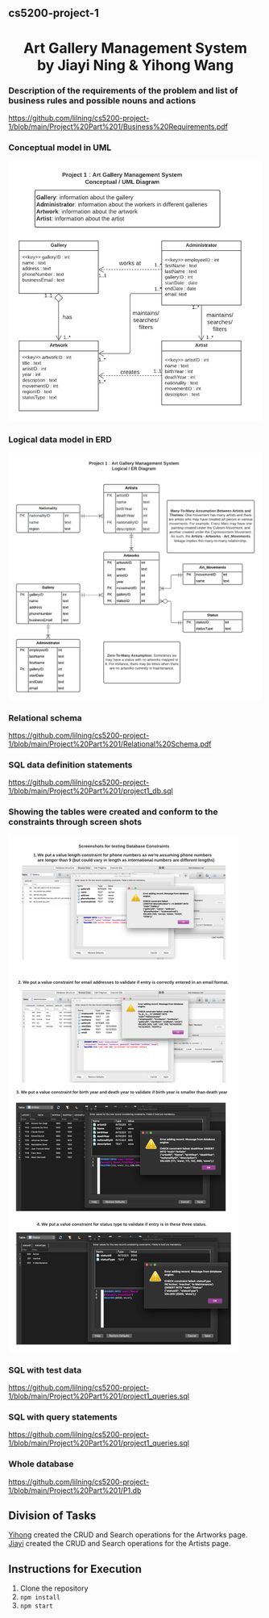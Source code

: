 ## cs5200-project-1 
<h1 align="center">Art Gallery Management System
  <br>
  by Jiayi Ning & Yihong Wang
  <br>
</h1>

### Description of the requirements of the problem and list of business rules and possible nouns and actions
https://github.com/lilning/cs5200-project-1/blob/main/Project%20Part%201/Business%20Requirements.pdf
### Conceptual model in UML
![Image of UML](https://github.com/lilning/cs5200-project-1/blob/main/Project%20Part%201/Project1%20-%20UML2.png?raw=true)
### Logical data model in ERD
![Image of ERD](https://github.com/lilning/cs5200-project-1/blob/main/Project%20Part%201/Project1%20-%20ERD.png?raw=true)
### Relational schema
https://github.com/lilning/cs5200-project-1/blob/main/Project%20Part%201/Relational%20Schema.pdf
### SQL data definition statements
https://github.com/lilning/cs5200-project-1/blob/main/Project%20Part%201/project1_db.sql
### Showing the tables were created and conform to the constraints through screen shots
![Image of screenshots](https://github.com/lilning/cs5200-project-1/blob/main/Project%20Part%201/Project1%20-%20screenshots.png?raw=true)
### SQL with test data
https://github.com/lilning/cs5200-project-1/blob/main/Project%20Part%201/project1_queries.sql
### SQL with query statements
https://github.com/lilning/cs5200-project-1/blob/main/Project%20Part%201/project1_queries.sql
### Whole database
https://github.com/lilning/cs5200-project-1/blob/main/Project%20Part%201/P1.db

## Division of Tasks
[Yihong](https://github.com/yihongwang001) created the CRUD and Search operations for the Artworks page.<br>
[Jiayi](https://github.com/lilning) created the CRUD and Search operations for the Artists page.

## Instructions for Execution
1. Clone the repository
2. <code>npm install</code>
3. <code>npm start</code>
